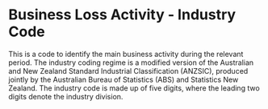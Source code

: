 # Business Loss Activity - Industry Code
This is a code to identify the main business activity during the relevant period. The industry coding regime is a modified version of the Australian and New Zealand Standard Industrial Classification (ANZSIC), produced jointly by the Australian Bureau of Statistics (ABS) and Statistics New Zealand. The industry code is made up of five digits, where the leading two digits denote the industry division.